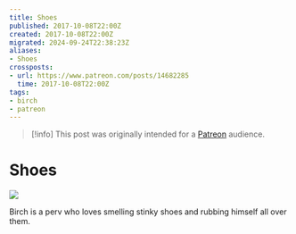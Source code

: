 ```yaml
---
title: Shoes
published: 2017-10-08T22:00Z
created: 2017-10-08T22:00Z
migrated: 2024-09-24T22:38:23Z
aliases:
- Shoes
crossposts:
- url: https://www.patreon.com/posts/14682285
  time: 2017-10-08T22:00Z
tags:
- birch
- patreon
---
```


> [!info]
> This post was originally intended for a [Patreon](../tags/patreon.md) audience.

# Shoes

![](201710082200-birch.png)

Birch is a perv who loves smelling stinky shoes and rubbing himself all over them.
